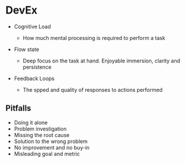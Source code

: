 # DevEx

- Cognitive Load
  - How much mental processing is required to perform a task

- Flow state
  - Deep focus on the task at hand. Enjoyable immersion, clarity and persistence

- Feedback Loops
  - The spped and quality of responses to actions performed

## Pitfalls

- Doing it alone
- Problem investigation
- Missing the root cause
- Solution to the wrong problem
- No improvement and no buy-in
- Misleading goal and metric